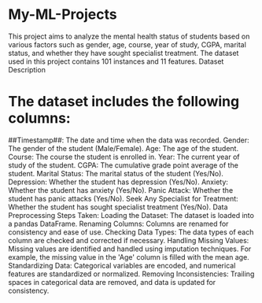 # My-ML-Projects
This project aims to analyze the mental health status of students based on various factors such as gender, age, course, year of study, CGPA, marital status, and whether they have sought specialist treatment. The dataset used in this project contains 101 instances and 11 features.
Dataset Description

# The dataset includes the following columns:
##Timestamp##: The date and time when the data was recorded.
Gender: The gender of the student (Male/Female).
Age: The age of the student.
Course: The course the student is enrolled in.
Year: The current year of study of the student.
CGPA: The cumulative grade point average of the student.
Marital Status: The marital status of the student (Yes/No).
Depression: Whether the student has depression (Yes/No).
Anxiety: Whether the student has anxiety (Yes/No).
Panic Attack: Whether the student has panic attacks (Yes/No).
Seek Any Specialist for Treatment: Whether the student has sought specialist treatment (Yes/No).
Data Preprocessing
Steps Taken:
Loading the Dataset: The dataset is loaded into a pandas DataFrame.
Renaming Columns: Columns are renamed for consistency and ease of use.
Checking Data Types: The data types of each column are checked and corrected if necessary.
Handling Missing Values: Missing values are identified and handled using imputation techniques. For example, the missing value in the 'Age' column is filled with the mean age.
Standardizing Data: Categorical variables are encoded, and numerical features are standardized or normalized.
Removing Inconsistencies: Trailing spaces in categorical data are removed, and data is updated for consistency.

